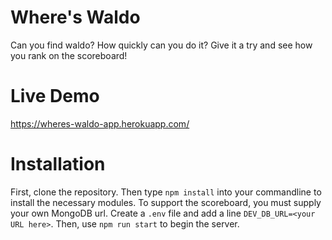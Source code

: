 # Where's Waldo
Can you find waldo? How quickly can you do it? Give it a try and see how you rank on the scoreboard!

# Live Demo
https://wheres-waldo-app.herokuapp.com/

# Installation
First, clone the repository. Then type `npm install` into your commandline to install the necessary modules.
To support the scoreboard, you must supply your own MongoDB url. Create a `.env` file and add a line `DEV_DB_URL=<your URL here>`.
Then, use `npm run start` to begin the server.
